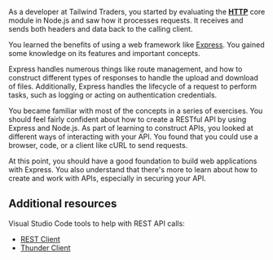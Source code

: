 As a developer at Tailwind Traders, you started by evaluating the [**HTTP**](https://nodejs.org/api/http.html) core module in Node.js and saw how it processes requests. It receives and sends both headers and data back to the calling client.

You learned the benefits of using a web framework like [Express](https://expressjs.com/). You gained some knowledge on its features and important concepts.

Express handles numerous things like route management, and how to construct different types of responses to handle the upload and download of files. Additionally, Express handles the lifecycle of a request to perform tasks, such as logging or acting on authentication credentials.

You became familiar with most of the concepts in a series of exercises. You should feel fairly confident about how to create a RESTful API by using Express and Node.js. As part of learning to construct APIs, you looked at different ways of interacting with your API. You found that you could use a browser, code, or a client like cURL to send requests.

At this point, you should have a good foundation to build web applications with Express. You also understand that there's more to learn about how to create and work with APIs, especially in securing your API.

## Additional resources

Visual Studio Code tools to help with REST API calls:

* [REST Client](https://marketplace.visualstudio.com/items?itemName=humao.rest-client)
* [Thunder Client](https://marketplace.visualstudio.com/items?itemName=rangav.vscode-thunder-client)
